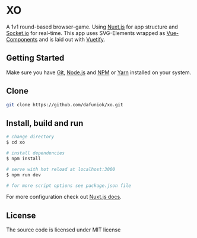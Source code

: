 # XO
A 1v1 round-based browser-game. Using <a href="https://nuxtjs.org/" target="_blank">Nuxt.js</a> for app structure and [Socket.io](https://socket.io/) for real-time. This app uses SVG-Elements wrapped as [Vue-Components](https://vuejs.org/v2/guide/components.html/) and is laid out with [Vuetify](https://vuetifyjs.com/).

## Getting Started
Make sure you have [Git](https://git-scm.com/downloads/), [Node.js](https://nodejs.org/en/) and [NPM](https://www.npmjs.com/get-npm/) or [Yarn](https://yarnpkg.com/lang/en/) installed on your system.

## Clone
``` bash
git clone https://github.com/dafuniok/xo.git
```

## Install, build and run
``` bash
# change directory
$ cd xo

# install dependencies
$ npm install

# serve with hot reload at localhost:3000
$ npm run dev

# for more script options see package.json file
```

For more configuration check out [Nuxt.js docs](https://nuxtjs.org/).

## License

The source code is licensed under MIT license